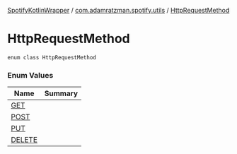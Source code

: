 [SpotifyKotlinWrapper](../../index.md) / [com.adamratzman.spotify.utils](../index.md) / [HttpRequestMethod](./index.md)

# HttpRequestMethod

`enum class HttpRequestMethod`

### Enum Values

| Name | Summary |
|---|---|
| [GET](-g-e-t.md) |  |
| [POST](-p-o-s-t.md) |  |
| [PUT](-p-u-t.md) |  |
| [DELETE](-d-e-l-e-t-e.md) |  |
